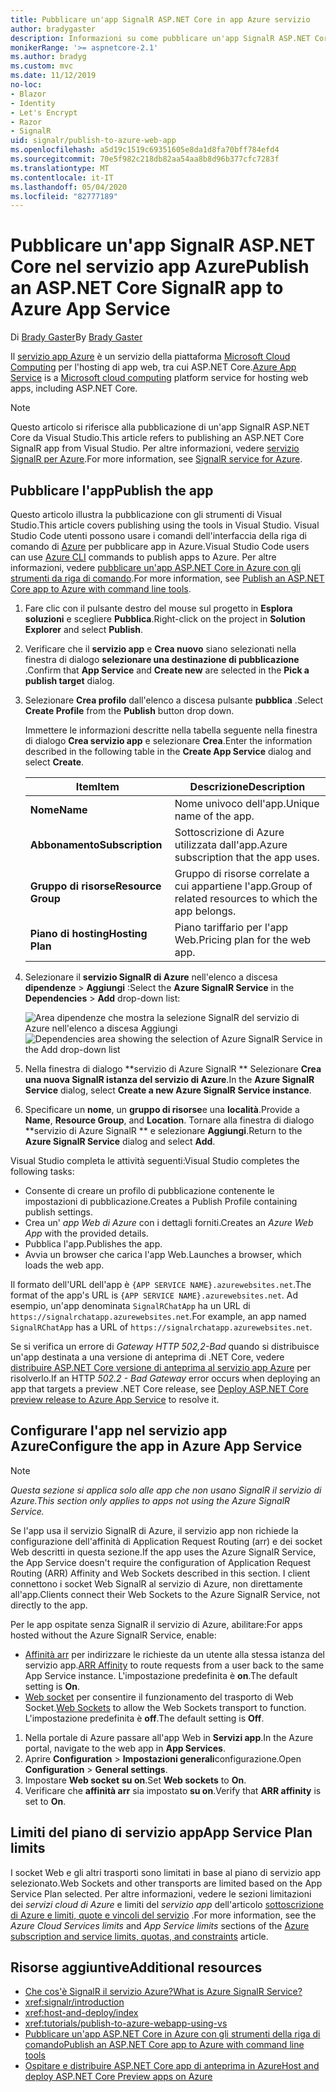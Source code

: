 ```yaml
---
title: Pubblicare un'app SignalR ASP.NET Core in app Azure servizio
author: bradygaster
description: Informazioni su come pubblicare un'app SignalR ASP.NET Core in app Azure servizio.
monikerRange: '>= aspnetcore-2.1'
ms.author: bradyg
ms.custom: mvc
ms.date: 11/12/2019
no-loc:
- Blazor
- Identity
- Let's Encrypt
- Razor
- SignalR
uid: signalr/publish-to-azure-web-app
ms.openlocfilehash: a5d19c1519c69351605e8da1d8fa70bff784efd4
ms.sourcegitcommit: 70e5f982c218db82aa54aa8b8d96b377cfc7283f
ms.translationtype: MT
ms.contentlocale: it-IT
ms.lasthandoff: 05/04/2020
ms.locfileid: "82777189"
---
```

# <a name="publish-an-aspnet-core-signalr-app-to-azure-app-service"></a><span data-ttu-id="2c43a-103">Pubblicare un'app SignalR ASP.NET Core nel servizio app Azure</span><span class="sxs-lookup"><span data-stu-id="2c43a-103">Publish an ASP.NET Core SignalR app to Azure App Service</span></span>

<span data-ttu-id="2c43a-104">Di [Brady Gaster](https://twitter.com/bradygaster)</span><span class="sxs-lookup"><span data-stu-id="2c43a-104">By [Brady Gaster](https://twitter.com/bradygaster)</span></span>

<span data-ttu-id="2c43a-105">Il [servizio app Azure](/azure/app-service/app-service-web-overview) è un servizio della piattaforma [Microsoft Cloud Computing](https://azure.microsoft.com/) per l'hosting di app web, tra cui ASP.NET Core.</span><span class="sxs-lookup"><span data-stu-id="2c43a-105">[Azure App Service](/azure/app-service/app-service-web-overview) is a [Microsoft cloud computing](https://azure.microsoft.com/) platform service for hosting web apps, including ASP.NET Core.</span></span>

> [!NOTE]
> <span data-ttu-id="2c43a-106">Questo articolo si riferisce alla pubblicazione di un'app SignalR ASP.NET Core da Visual Studio.</span><span class="sxs-lookup"><span data-stu-id="2c43a-106">This article refers to publishing an ASP.NET Core SignalR app from Visual Studio.</span></span> <span data-ttu-id="2c43a-107">Per altre informazioni, vedere [servizio SignalR per Azure](https://azure.microsoft.com/services/signalr-service).</span><span class="sxs-lookup"><span data-stu-id="2c43a-107">For more information, see [SignalR service for Azure](https://azure.microsoft.com/services/signalr-service).</span></span>

## <a name="publish-the-app"></a><span data-ttu-id="2c43a-108">Pubblicare l'app</span><span class="sxs-lookup"><span data-stu-id="2c43a-108">Publish the app</span></span>

<span data-ttu-id="2c43a-109">Questo articolo illustra la pubblicazione con gli strumenti di Visual Studio.</span><span class="sxs-lookup"><span data-stu-id="2c43a-109">This article covers publishing using the tools in Visual Studio.</span></span> <span data-ttu-id="2c43a-110">Visual Studio Code utenti possono usare i comandi dell'interfaccia della riga di comando di [Azure](/cli/azure) per pubblicare app in Azure.</span><span class="sxs-lookup"><span data-stu-id="2c43a-110">Visual Studio Code users can use [Azure CLI](/cli/azure) commands to publish apps to Azure.</span></span> <span data-ttu-id="2c43a-111">Per altre informazioni, vedere [pubblicare un'app ASP.NET Core in Azure con gli strumenti da riga di comando](/azure/app-service/app-service-web-get-started-dotnet).</span><span class="sxs-lookup"><span data-stu-id="2c43a-111">For more information, see [Publish an ASP.NET Core app to Azure with command line tools](/azure/app-service/app-service-web-get-started-dotnet).</span></span>

1. <span data-ttu-id="2c43a-112">Fare clic con il pulsante destro del mouse sul progetto in **Esplora soluzioni** e scegliere **Pubblica**.</span><span class="sxs-lookup"><span data-stu-id="2c43a-112">Right-click on the project in **Solution Explorer** and select **Publish**.</span></span>

1. <span data-ttu-id="2c43a-113">Verificare che il **servizio app** e **Crea nuovo** siano selezionati nella finestra di dialogo **selezionare una destinazione di pubblicazione** .</span><span class="sxs-lookup"><span data-stu-id="2c43a-113">Confirm that **App Service** and **Create new** are selected in the **Pick a publish target** dialog.</span></span>

1. <span data-ttu-id="2c43a-114">Selezionare **Crea profilo** dall'elenco a discesa pulsante **pubblica** .</span><span class="sxs-lookup"><span data-stu-id="2c43a-114">Select **Create Profile** from the **Publish** button drop down.</span></span>

   <span data-ttu-id="2c43a-115">Immettere le informazioni descritte nella tabella seguente nella finestra di dialogo **Crea servizio app** e selezionare **Crea**.</span><span class="sxs-lookup"><span data-stu-id="2c43a-115">Enter the information described in the following table in the **Create App Service** dialog and select **Create**.</span></span>

   | <span data-ttu-id="2c43a-116">Item</span><span class="sxs-lookup"><span data-stu-id="2c43a-116">Item</span></span>               | <span data-ttu-id="2c43a-117">Descrizione</span><span class="sxs-lookup"><span data-stu-id="2c43a-117">Description</span></span> |
   | ------------------ | ----------- |
   | <span data-ttu-id="2c43a-118">**Nome**</span><span class="sxs-lookup"><span data-stu-id="2c43a-118">**Name**</span></span>           | <span data-ttu-id="2c43a-119">Nome univoco dell'app.</span><span class="sxs-lookup"><span data-stu-id="2c43a-119">Unique name of the app.</span></span> |
   | <span data-ttu-id="2c43a-120">**Abbonamento**</span><span class="sxs-lookup"><span data-stu-id="2c43a-120">**Subscription**</span></span>   | <span data-ttu-id="2c43a-121">Sottoscrizione di Azure utilizzata dall'app.</span><span class="sxs-lookup"><span data-stu-id="2c43a-121">Azure subscription that the app uses.</span></span> |
   | <span data-ttu-id="2c43a-122">**Gruppo di risorse**</span><span class="sxs-lookup"><span data-stu-id="2c43a-122">**Resource Group**</span></span> | <span data-ttu-id="2c43a-123">Gruppo di risorse correlate a cui appartiene l'app.</span><span class="sxs-lookup"><span data-stu-id="2c43a-123">Group of related resources to which the app belongs.</span></span> |
   | <span data-ttu-id="2c43a-124">**Piano di hosting**</span><span class="sxs-lookup"><span data-stu-id="2c43a-124">**Hosting Plan**</span></span>   | <span data-ttu-id="2c43a-125">Piano tariffario per l'app Web.</span><span class="sxs-lookup"><span data-stu-id="2c43a-125">Pricing plan for the web app.</span></span> |

1. <span data-ttu-id="2c43a-126">Selezionare il **servizio SignalR di Azure** nell'elenco a discesa **dipendenze** > **Aggiungi** :</span><span class="sxs-lookup"><span data-stu-id="2c43a-126">Select the **Azure SignalR Service** in the **Dependencies** > **Add** drop-down list:</span></span>

   <span data-ttu-id="2c43a-127">![Area dipendenze che mostra la selezione SignalR del servizio di Azure nell'elenco a discesa Aggiungi](publish-to-azure-web-app/_static/signalr-service-dependency.png)</span><span class="sxs-lookup"><span data-stu-id="2c43a-127">![Dependencies area showing the selection of Azure SignalR Service in the Add drop-down list](publish-to-azure-web-app/_static/signalr-service-dependency.png)</span></span>

1. <span data-ttu-id="2c43a-128">Nella finestra di dialogo \*\*servizio di Azure SignalR \*\* Selezionare **Crea una nuova SignalR istanza del servizio di Azure**.</span><span class="sxs-lookup"><span data-stu-id="2c43a-128">In the **Azure SignalR Service** dialog, select **Create a new Azure SignalR Service instance**.</span></span>

1. <span data-ttu-id="2c43a-129">Specificare un **nome**, un **gruppo di risorse**e una **località**.</span><span class="sxs-lookup"><span data-stu-id="2c43a-129">Provide a **Name**, **Resource Group**, and **Location**.</span></span> <span data-ttu-id="2c43a-130">Tornare alla finestra di dialogo \*\*servizio di Azure SignalR \*\* e selezionare **Aggiungi**.</span><span class="sxs-lookup"><span data-stu-id="2c43a-130">Return to the **Azure SignalR Service** dialog and select **Add**.</span></span>

<span data-ttu-id="2c43a-131">Visual Studio completa le attività seguenti:</span><span class="sxs-lookup"><span data-stu-id="2c43a-131">Visual Studio completes the following tasks:</span></span>

* <span data-ttu-id="2c43a-132">Consente di creare un profilo di pubblicazione contenente le impostazioni di pubblicazione.</span><span class="sxs-lookup"><span data-stu-id="2c43a-132">Creates a Publish Profile containing publish settings.</span></span>
* <span data-ttu-id="2c43a-133">Crea un' *app Web di Azure* con i dettagli forniti.</span><span class="sxs-lookup"><span data-stu-id="2c43a-133">Creates an *Azure Web App* with the provided details.</span></span>
* <span data-ttu-id="2c43a-134">Pubblica l'app.</span><span class="sxs-lookup"><span data-stu-id="2c43a-134">Publishes the app.</span></span>
* <span data-ttu-id="2c43a-135">Avvia un browser che carica l'app Web.</span><span class="sxs-lookup"><span data-stu-id="2c43a-135">Launches a browser, which loads the web app.</span></span>

<span data-ttu-id="2c43a-136">Il formato dell'URL dell'app è `{APP SERVICE NAME}.azurewebsites.net`.</span><span class="sxs-lookup"><span data-stu-id="2c43a-136">The format of the app's URL is `{APP SERVICE NAME}.azurewebsites.net`.</span></span> <span data-ttu-id="2c43a-137">Ad esempio, un'app denominata `SignalRChatApp` ha un URL di `https://signalrchatapp.azurewebsites.net`.</span><span class="sxs-lookup"><span data-stu-id="2c43a-137">For example, an app named `SignalRChatApp` has a URL of `https://signalrchatapp.azurewebsites.net`.</span></span>

<span data-ttu-id="2c43a-138">Se si verifica un errore di *Gateway HTTP 502,2-Bad* quando si distribuisce un'app destinata a una versione di anteprima di .NET Core, vedere [distribuire ASP.NET Core versione di anteprima al servizio app Azure](xref:host-and-deploy/azure-apps/index#deploy-aspnet-core-preview-release-to-azure-app-service) per risolverlo.</span><span class="sxs-lookup"><span data-stu-id="2c43a-138">If an HTTP *502.2 - Bad Gateway* error occurs when deploying an app that targets a preview .NET Core release, see [Deploy ASP.NET Core preview release to Azure App Service](xref:host-and-deploy/azure-apps/index#deploy-aspnet-core-preview-release-to-azure-app-service) to resolve it.</span></span>

## <a name="configure-the-app-in-azure-app-service"></a><span data-ttu-id="2c43a-139">Configurare l'app nel servizio app Azure</span><span class="sxs-lookup"><span data-stu-id="2c43a-139">Configure the app in Azure App Service</span></span>

> [!NOTE]
> <span data-ttu-id="2c43a-140">*Questa sezione si applica solo alle app che non usano SignalR il servizio di Azure.*</span><span class="sxs-lookup"><span data-stu-id="2c43a-140">*This section only applies to apps not using the Azure SignalR Service.*</span></span>
>
> <span data-ttu-id="2c43a-141">Se l'app usa il servizio SignalR di Azure, il servizio app non richiede la configurazione dell'affinità di Application Request Routing (arr) e dei socket Web descritti in questa sezione.</span><span class="sxs-lookup"><span data-stu-id="2c43a-141">If the app uses the Azure SignalR Service, the App Service doesn't require the configuration of Application Request Routing (ARR) Affinity and Web Sockets described in this section.</span></span> <span data-ttu-id="2c43a-142">I client connettono i socket Web SignalR al servizio di Azure, non direttamente all'app.</span><span class="sxs-lookup"><span data-stu-id="2c43a-142">Clients connect their Web Sockets to the Azure SignalR Service, not directly to the app.</span></span>

<span data-ttu-id="2c43a-143">Per le app ospitate senza SignalR il servizio di Azure, abilitare:</span><span class="sxs-lookup"><span data-stu-id="2c43a-143">For apps hosted without the Azure SignalR Service, enable:</span></span>

* <span data-ttu-id="2c43a-144">[Affinità arr](https://azure.github.io/AppService/2016/05/16/Disable-Session-affinity-cookie-(ARR-cookie)-for-Azure-web-apps.html) per indirizzare le richieste da un utente alla stessa istanza del servizio app.</span><span class="sxs-lookup"><span data-stu-id="2c43a-144">[ARR Affinity](https://azure.github.io/AppService/2016/05/16/Disable-Session-affinity-cookie-(ARR-cookie)-for-Azure-web-apps.html) to route requests from a user back to the same App Service instance.</span></span> <span data-ttu-id="2c43a-145">L'impostazione predefinita è **on**.</span><span class="sxs-lookup"><span data-stu-id="2c43a-145">The default setting is **On**.</span></span>
* <span data-ttu-id="2c43a-146">[Web socket](xref:fundamentals/websockets) per consentire il funzionamento del trasporto di Web Socket.</span><span class="sxs-lookup"><span data-stu-id="2c43a-146">[Web Sockets](xref:fundamentals/websockets) to allow the Web Sockets transport to function.</span></span> <span data-ttu-id="2c43a-147">L'impostazione predefinita è **off**.</span><span class="sxs-lookup"><span data-stu-id="2c43a-147">The default setting is **Off**.</span></span>

1. <span data-ttu-id="2c43a-148">Nella portale di Azure passare all'app Web in **Servizi app**.</span><span class="sxs-lookup"><span data-stu-id="2c43a-148">In the Azure portal, navigate to the web app in **App Services**.</span></span>
1. <span data-ttu-id="2c43a-149">Aprire **Configuration** > **Impostazioni generali**configurazione.</span><span class="sxs-lookup"><span data-stu-id="2c43a-149">Open **Configuration** > **General settings**.</span></span>
1. <span data-ttu-id="2c43a-150">Impostare **Web socket** **su on**.</span><span class="sxs-lookup"><span data-stu-id="2c43a-150">Set **Web sockets** to **On**.</span></span>
1. <span data-ttu-id="2c43a-151">Verificare che **affinità arr** sia impostato **su on**.</span><span class="sxs-lookup"><span data-stu-id="2c43a-151">Verify that **ARR affinity** is set to **On**.</span></span>

## <a name="app-service-plan-limits"></a><span data-ttu-id="2c43a-152">Limiti del piano di servizio app</span><span class="sxs-lookup"><span data-stu-id="2c43a-152">App Service Plan limits</span></span>

<span data-ttu-id="2c43a-153">I socket Web e gli altri trasporti sono limitati in base al piano di servizio app selezionato.</span><span class="sxs-lookup"><span data-stu-id="2c43a-153">Web Sockets and other transports are limited based on the App Service Plan selected.</span></span> <span data-ttu-id="2c43a-154">Per altre informazioni, vedere le sezioni limitazioni dei *servizi cloud di Azure* e limiti del *servizio app* dell'articolo [sottoscrizione di Azure e limiti, quote e vincoli del servizio](/azure/azure-subscription-service-limits#app-service-limits) .</span><span class="sxs-lookup"><span data-stu-id="2c43a-154">For more information, see the *Azure Cloud Services limits* and *App Service limits* sections of the [Azure subscription and service limits, quotas, and constraints](/azure/azure-subscription-service-limits#app-service-limits) article.</span></span>

## <a name="additional-resources"></a><span data-ttu-id="2c43a-155">Risorse aggiuntive</span><span class="sxs-lookup"><span data-stu-id="2c43a-155">Additional resources</span></span>

* <span data-ttu-id="2c43a-156">[Che cos'è SignalR il servizio Azure?](/azure/azure-signalr/signalr-overview)</span><span class="sxs-lookup"><span data-stu-id="2c43a-156">[What is Azure SignalR Service?](/azure/azure-signalr/signalr-overview)</span></span>
* <xref:signalr/introduction>
* <xref:host-and-deploy/index>
* <xref:tutorials/publish-to-azure-webapp-using-vs>
* [<span data-ttu-id="2c43a-157">Pubblicare un'app ASP.NET Core in Azure con gli strumenti della riga di comando</span><span class="sxs-lookup"><span data-stu-id="2c43a-157">Publish an ASP.NET Core app to Azure with command line tools</span></span>](/azure/app-service/app-service-web-get-started-dotnet)
* [<span data-ttu-id="2c43a-158">Ospitare e distribuire ASP.NET Core app di anteprima in Azure</span><span class="sxs-lookup"><span data-stu-id="2c43a-158">Host and deploy ASP.NET Core Preview apps on Azure</span></span>](xref:host-and-deploy/azure-apps/index#deploy-aspnet-core-preview-release-to-azure-app-service)
